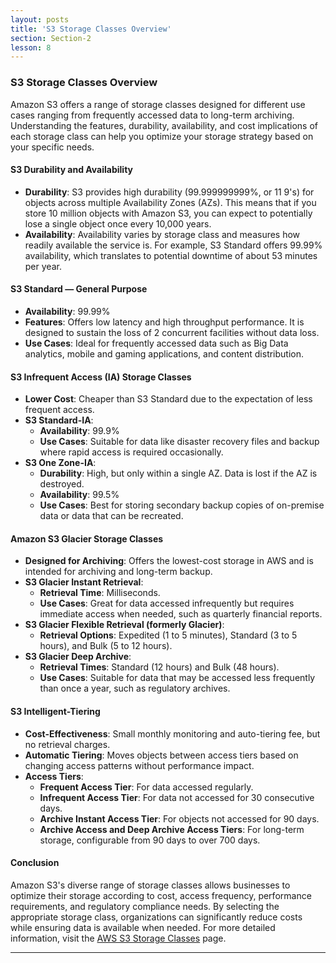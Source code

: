 ```yaml
---
layout: posts
title: 'S3 Storage Classes Overview'
section: Section-2
lesson: 8
---
```


### S3 Storage Classes Overview

Amazon S3 offers a range of storage classes designed for different use cases ranging from frequently accessed data to long-term archiving. Understanding the features, durability, availability, and cost implications of each storage class can help you optimize your storage strategy based on your specific needs.

<!-- pagebreak -->

#### S3 Durability and Availability

- **Durability**: S3 provides high durability (99.999999999%, or 11 9's) for objects across multiple Availability Zones (AZs). This means that if you store 10 million objects with Amazon S3, you can expect to potentially lose a single object once every 10,000 years.
- **Availability**: Availability varies by storage class and measures how readily available the service is. For example, S3 Standard offers 99.99% availability, which translates to potential downtime of about 53 minutes per year.
<!-- pagebreak -->

#### S3 Standard — General Purpose

- **Availability**: 99.99%
- **Features**: Offers low latency and high throughput performance. It is designed to sustain the loss of 2 concurrent facilities without data loss.
- **Use Cases**: Ideal for frequently accessed data such as Big Data analytics, mobile and gaming applications, and content distribution.
<!-- pagebreak -->

#### S3 Infrequent Access (IA) Storage Classes

- **Lower Cost**: Cheaper than S3 Standard due to the expectation of less frequent access.
- **S3 Standard-IA**:
  - **Availability**: 99.9%
  - **Use Cases**: Suitable for data like disaster recovery files and backup where rapid access is required occasionally.
- **S3 One Zone-IA**:
  - **Durability**: High, but only within a single AZ. Data is lost if the AZ is destroyed.
  - **Availability**: 99.5%
  - **Use Cases**: Best for storing secondary backup copies of on-premise data or data that can be recreated.
  <!-- pagebreak -->

#### Amazon S3 Glacier Storage Classes

- **Designed for Archiving**: Offers the lowest-cost storage in AWS and is intended for archiving and long-term backup.
- **S3 Glacier Instant Retrieval**:
  - **Retrieval Time**: Milliseconds.
  - **Use Cases**: Great for data accessed infrequently but requires immediate access when needed, such as quarterly financial reports.
- **S3 Glacier Flexible Retrieval (formerly Glacier)**:
  - **Retrieval Options**: Expedited (1 to 5 minutes), Standard (3 to 5 hours), and Bulk (5 to 12 hours).
- **S3 Glacier Deep Archive**:
  - **Retrieval Times**: Standard (12 hours) and Bulk (48 hours).
  - **Use Cases**: Suitable for data that may be accessed less frequently than once a year, such as regulatory archives.
  <!-- pagebreak -->

#### S3 Intelligent-Tiering

- **Cost-Effectiveness**: Small monthly monitoring and auto-tiering fee, but no retrieval charges.
- **Automatic Tiering**: Moves objects between access tiers based on changing access patterns without performance impact.
- **Access Tiers**:
  - **Frequent Access Tier**: For data accessed regularly.
  - **Infrequent Access Tier**: For data not accessed for 30 consecutive days.
  - **Archive Instant Access Tier**: For objects not accessed for 90 days.
  - **Archive Access and Deep Archive Access Tiers**: For long-term storage, configurable from 90 days to over 700 days.
  <!-- pagebreak -->

#### Conclusion

Amazon S3's diverse range of storage classes allows businesses to optimize their storage according to cost, access frequency, performance requirements, and regulatory compliance needs. By selecting the appropriate storage class, organizations can significantly reduce costs while ensuring data is available when needed. For more detailed information, visit the [AWS S3 Storage Classes](https://aws.amazon.com/s3/storage-classes/) page.

---
